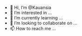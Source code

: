 - 👋 Hi, I’m @Kauansia
- 👀 I’m interested in ...
- 🌱 I’m currently learning ...
- 💞️ I’m looking to collaborate on ...
- 📫 How to reach me ...

<!---
Kauansia/Kauansia is a ✨ special ✨ repository because its `README.md` (this file) appears on your GitHub profile.
You can click the Preview link to take a look at your changes.
--->
